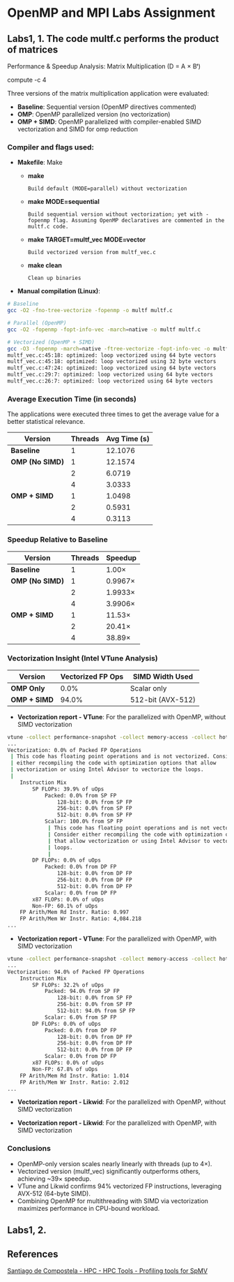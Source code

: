 # OpenMP and MPI Labs Assignment

## Labs1, 1. The code multf.c performs the product of matrices

Performance & Speedup Analysis: Matrix Multiplication (D = A × Bᵗ)

compute -c 4

Three versions of the matrix multiplication application were evaluated:

- **Baseline**: Sequential version (OpenMP directives commented)
- **OMP**: OpenMP parallelized version (no vectorization)
- **OMP + SIMD**: OpenMP parallelized with compiler-enabled SIMD vectorization and SIMD for omp reduction

### Compiler and flags used:

- **Makefile**: Make
  - **make**

        Build default (MODE=parallel) without vectorization
  - **make MODE=sequential**
        
        Build sequential version without vectorization; yet with -fopenmp flag. Assuming OpenMP declaratives are commented in the multf.c code.
  - **make TARGET=multf_vec MODE=vector**
        
        Build vectorized version from multf_vec.c
  - **make clean**
        
        Clean up binaries


- **Manual compilation (Linux)**: 
```bash
# Baseline
gcc -O2 -fno-tree-vectorize -fopenmp -o multf multf.c

# Parallel (OpenMP)
gcc -O2 -fopenmp -fopt-info-vec -march=native -o multf multf.c

# Vectorized (OpenMP + SIMD)
gcc -O3 -fopenmp -march=native -ftree-vectorize -fopt-info-vec -o multf_vec multf_vec.c
multf_vec.c:45:18: optimized: loop vectorized using 64 byte vectors
multf_vec.c:45:18: optimized: loop vectorized using 32 byte vectors
multf_vec.c:47:24: optimized: loop vectorized using 64 byte vectors
multf_vec.c:29:7: optimized: loop vectorized using 64 byte vectors
multf_vec.c:26:7: optimized: loop vectorized using 64 byte vectors

```

### Average Execution Time (in seconds)
The applications were executed three times to get the average value for a better statistical relevance.

| Version              | Threads | Avg Time (s) |
|----------------------|---------|--------------|
| **Baseline**         | 1       | 12.1076      |
| **OMP (No SIMD)**    | 1       | 12.1574      |
|                      | 2       | 6.0719       |
|                      | 4       | 3.0333       |
| **OMP + SIMD**       | 1       | 1.0498       |
|                      | 2       | 0.5931       |
|                      | 4       | 0.3113       |


### Speedup Relative to Baseline
| Version              | Threads | Speedup |
|----------------------|---------|---------|
| **Baseline**         | 1       | 1.00×    |
| **OMP (No SIMD)**    | 1       | 0.9967×  |
|                      | 2       | 1.9933×  |
|                      | 4       | 3.9906×  |
| **OMP + SIMD**       | 1       | 11.53×   |
|                      | 2       | 20.41×   |
|                      | 4       | 38.89×   |



 ### Vectorization Insight (Intel VTune Analysis)
| Version       | Vectorized FP Ops | SIMD Width Used  |
|---------------|-------------------|------------------|
| **OMP Only**  | 0.0%              | Scalar only      |
| **OMP + SIMD**| 94.0%             | 512-bit (AVX-512)|

- **Vectorization report - VTune**: For the parallelized with OpenMP, without SIMD vectorization
```bash
vtune -collect performance-snapshot -collect memory-access -collect hotspots -collect threading -- ./multf
...
Vectorization: 0.0% of Packed FP Operations
 | This code has floating point operations and is not vectorized. Consider
 | either recompiling the code with optimization options that allow
 | vectorization or using Intel Advisor to vectorize the loops.
 |
    Instruction Mix
        SP FLOPs: 39.9% of uOps
            Packed: 0.0% from SP FP
                128-bit: 0.0% from SP FP
                256-bit: 0.0% from SP FP
                512-bit: 0.0% from SP FP
            Scalar: 100.0% from SP FP
             | This code has floating point operations and is not vectorized.
             | Consider either recompiling the code with optimization options
             | that allow vectorization or using Intel Advisor to vectorize the
             | loops.
             |
        DP FLOPs: 0.0% of uOps
            Packed: 0.0% from DP FP
                128-bit: 0.0% from DP FP
                256-bit: 0.0% from DP FP
                512-bit: 0.0% from DP FP
            Scalar: 0.0% from DP FP
        x87 FLOPs: 0.0% of uOps
        Non-FP: 60.1% of uOps
    FP Arith/Mem Rd Instr. Ratio: 0.997
    FP Arith/Mem Wr Instr. Ratio: 4,084.218
...
```

- **Vectorization report - VTune**: For the parallelized with OpenMP, with SIMD vectorization
```bash
vtune -collect performance-snapshot -collect memory-access -collect hotspots -collect threading -- ./multf_vec
...
Vectorization: 94.0% of Packed FP Operations
    Instruction Mix
        SP FLOPs: 32.2% of uOps
            Packed: 94.0% from SP FP
                128-bit: 0.0% from SP FP
                256-bit: 0.0% from SP FP
                512-bit: 94.0% from SP FP
            Scalar: 6.0% from SP FP
        DP FLOPs: 0.0% of uOps
            Packed: 0.0% from DP FP
                128-bit: 0.0% from DP FP
                256-bit: 0.0% from DP FP
                512-bit: 0.0% from DP FP
            Scalar: 0.0% from DP FP
        x87 FLOPs: 0.0% of uOps
        Non-FP: 67.8% of uOps
    FP Arith/Mem Rd Instr. Ratio: 1.014
    FP Arith/Mem Wr Instr. Ratio: 2.012
...

```

- **Vectorization report - Likwid**: For the parallelized with OpenMP, without SIMD vectorization


- **Vectorization report - Likwid**: For the parallelized with OpenMP, with SIMD vectorization

### Conclusions
- OpenMP-only version scales nearly linearly with threads (up to 4×).
- Vectorized version (multf_vec) significantly outperforms others, achieving ~39× speedup.
- VTune and Likwid confirms 94% vectorized FP instructions, leveraging AVX-512 (64-byte SIMD).
- Combining OpenMP for multithreading with SIMD via vectorization maximizes performance in CPU-bound workload.

## Labs1, 2. 


## References 
[Santiago de Compostela - HPC - HPC Tools - Profiling tools for SpMV](https://github.com/TIAGOOOLIVEIRA/Master-HighPerformanceComputing-UniversidadSantiagoCompostela_code_cuda-mpi-omp/tree/main/hpc_tools/spmv)
